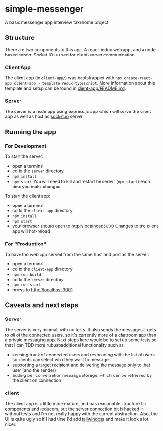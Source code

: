 # simple-messenger
A basic messenger app interview takehome project

## Structure
There are two components to this app.  A react-redux web app, and a node based serevr.  Socket.IO is used for client-server communication.

### Client App
The client app (in `client-app/`) was bootstrapped with `npx create-react-app client-app --template redux-typescript`.  More information about this template and setup can be found in [client-app/README.md](client-app/README).

### Server
The server is a node app using express.js app which will serve the client app as well as host as [socket.io](https://socket.io/) server. 

## Running the app
### For Development
To start the server:
- open a terminal
- cd to the `server` directory
- `npm install`
- `npm start` 
You will need to kill and restart he serevr (`npm start`) each time you make changes.

To start the client app:
- open a terminal
- cd to the `client-app` directory
- `npm install`
- `npm start`
- your browser should open to [http://localhost:3000](http://localhost:3000)
Changes to the client app will hot-reload

### For "Production"
To have tho web app served from the same host and port as the server:
- open a terminal
- cd to the `client-app` directory
- `npm run build`
- cd to the `server` directory
- `npm run start`
- brows to [http://localhost:3001](http://localhost:3001)

## Caveats and next steps
### Server
The server is very minmal, with no tests. It also sends the messages it gets to *all* of the connected users, so it's currently more of a chatroom app than a private messaging app. Next steps here would be to set up some tests so that I can TDD more rubust/additional functionality such as:
- keeping track of connected users and responding with the list of users so clients can select who they want to message
- supporting a target recipient and delivering the message only to that user (and the sender)
- adding per conversation message storage, which can be retrieved by the client on connection

### client
The client app is a little more mature, and has reasonable structure for components and reducers, but the server connection bit is hacked in without tests and I'm not really happy with the current abstraction.  Also, the UI is quite ugly so if I had time I'd add [tailwindcss](https://tailwindcss.com/) and make it look a lot nicer.